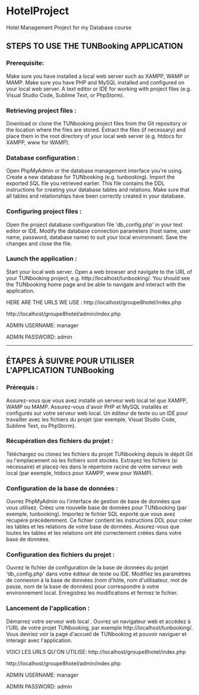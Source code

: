 # HotelProject
 Hotel Management Project for my Database course 

## STEPS TO USE THE TUNBooking APPLICATION

### Prerequisite:
Make sure you have installed a local web server such as XAMPP, WAMP or MAMP.
Make sure you have PHP and MySQL installed and configured on your local web server.
A text editor or IDE for working with project files (e.g. Visual Studio Code, Sublime Text, or PhpStorm).

### Retrieving project files :
Download or clone the TUNbooking project files from the Git repository or the location where the files are stored.
Extract the files (if necessary) and place them in the root directory of your local web server (e.g. htdocs for XAMPP, www for WAMP).

### Database configuration :
Open PhpMyAdmin or the database management interface you're using.
Create a new database for TUNbooking (e.g. tunbooking).
Import the exported SQL file you retrieved earlier. This file contains the DDL instructions for creating your database tables and relations.
Make sure that all tables and relationships have been correctly created in your database.

### Configuring project files :
Open the project database configuration file 'db_config.php' in your text editor or IDE.
Modify the database connection parameters (host name, user name, password, database name) to suit your local environment.
Save the changes and close the file.

### Launch the application :
Start your local web server.
Open a web browser and navigate to the URL of your TUNbooking project, e.g. http://localhost/tunbooking/.
You should see the TUNbooking home page and be able to navigate and interact with the application.

HERE ARE THE URLS WE USE :
http://localhost/groupe8hotel/index.php

http://localhost/groupe8hotel/admin/index.php

ADMIN USERNAME: manager

ADMIN PASSWORD: admin 

-----------------------------------------------------

## ÉTAPES À SUIVRE POUR UTILISER L'APPLICATION TUNBooking

### Prérequis :
Assurez-vous que vous avez installé un serveur web local tel que XAMPP, WAMP ou MAMP.
Assurez-vous d'avoir PHP et MySQL installés et configurés sur votre serveur web local.
Un éditeur de texte ou un IDE pour travailler avec les fichiers du projet (par exemple, Visual Studio Code, Sublime Text, ou PhpStorm).

### Récupération des fichiers du projet :
Téléchargez ou clonez les fichiers du projet TUNbooking depuis le dépôt Git ou l'emplacement où les fichiers sont stockés.
Extrayez les fichiers (si nécessaire) et placez-les dans le répertoire racine de votre serveur web local (par exemple, htdocs pour XAMPP, www pour WAMP).

### Configuration de la base de données :
Ouvrez PhpMyAdmin ou l'interface de gestion de base de données que vous utilisez.
Créez une nouvelle base de données pour TUNbooking (par exemple, tunbooking).
Importez le fichier SQL exporté que vous avez récupéré précédemment. Ce fichier contient les instructions DDL pour créer les tables et les relations de votre base de données.
Assurez-vous que toutes les tables et les relations ont été correctement créées dans votre base de données.

### Configuration des fichiers du projet :
Ouvrez le fichier de configuration de la base de données du projet 'db_config.php' dans votre éditeur de texte ou IDE.
Modifiez les paramètres de connexion à la base de données (nom d'hôte, nom d'utilisateur, mot de passe, nom de la base de données) pour correspondre à votre environnement local.
Enregistrez les modifications et fermez le fichier.

### Lancement de l'application :
Démarrez votre serveur web local .
Ouvrez un navigateur web et accédez à l'URL de votre projet TUNbooking, par exemple http://localhost/tunbooking/.
Vous devriez voir la page d'accueil de TUNbooking et pouvoir naviguer et interagir avec l'application.

VOICI LES URLS QU'ON UTILISE:
http://localhost/groupe8hotel/index.php

http://localhost/groupe8hotel/admin/index.php

ADMIN USERNAME: manager

ADMIN PASSWORD: admin 
